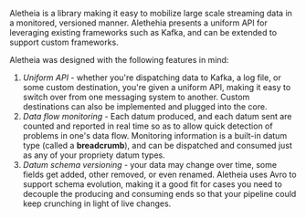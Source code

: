 Aletheia is a library making it easy to mobilize large scale streaming data in a monitored, versioned manner. Alethehia presents a uniform API for leveraging existing frameworks such as Kafka, and can be extended to support custom frameworks.

Aletheia was designed with the following features in mind:

 1. *Uniform API* - whether you're dispatching data to Kafka,  a log file, or some custom destination, you're given a uniform API, making it easy to switch over from one messaging system to another. Custom destinations can also be implemented and plugged into the core.
 2. *Data flow monitoring* - Each datum produced, and each datum sent are counted and reported in real time so as to allow quick detection of problems in one's data flow. Monitoring information is a built-in datum type (called a **breadcrumb**), and can be dispatched and consumed just as any of your propriety datum types.
 3. *Datum schema versioning* - your data may change over time, some fields get added, other removed, or even renamed. Aletheia uses Avro to support schema evolution, making it a good fit for cases you need to decouple the producing and consuming ends so that your pipeline could keep crunching in light of live changes.
